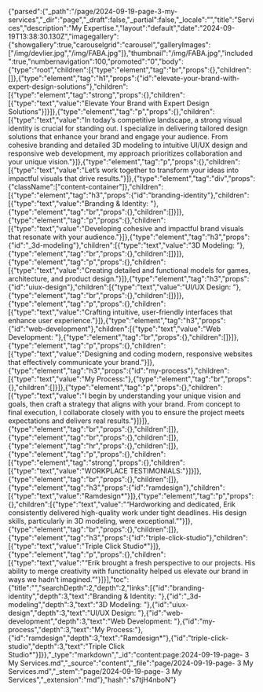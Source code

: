 {"parsed":{"_path":"/page/2024-09-19-page-3-my-services","_dir":"page","_draft":false,"_partial":false,"_locale":"","title":"Services","description":"My Expertise.","layout":"default","date":"2024-09-19T13:38:30.130Z","imagegallery":{"showgallery":true,"carouselgrid":"carousel","galleryImages":["/img/devlier.jpg","/img/FABA.jpg"]},"thumbnail":"/img/FABA.jpg","included":true,"numbernavigation":100,"promoted":"0","body":{"type":"root","children":[{"type":"element","tag":"br","props":{},"children":[]},{"type":"element","tag":"h1","props":{"id":"elevate-your-brand-with-expert-design-solutions"},"children":[{"type":"element","tag":"strong","props":{},"children":[{"type":"text","value":"Elevate Your Brand with Expert Design Solutions"}]}]},{"type":"element","tag":"p","props":{},"children":[{"type":"text","value":"In today’s competitive landscape, a strong visual identity is crucial for standing out. I specialize in delivering tailored design solutions that enhance your brand and engage your audience. From cohesive branding and detailed 3D modeling to intuitive UI/UX design and responsive web development, my approach prioritizes collaboration and your unique vision."}]},{"type":"element","tag":"p","props":{},"children":[{"type":"text","value":"Let’s work together to transform your ideas into impactful visuals that drive results."}]},{"type":"element","tag":"div","props":{"className":["content-container"]},"children":[{"type":"element","tag":"h3","props":{"id":"branding-identity"},"children":[{"type":"text","value":"Branding & Identity: "},{"type":"element","tag":"br","props":{},"children":[]}]},{"type":"element","tag":"p","props":{},"children":[{"type":"text","value":"Developing cohesive and impactful brand visuals that resonate with your audience."}]},{"type":"element","tag":"h3","props":{"id":"_3d-modeling"},"children":[{"type":"text","value":"3D Modeling: "},{"type":"element","tag":"br","props":{},"children":[]}]},{"type":"element","tag":"p","props":{},"children":[{"type":"text","value":"Creating detailed and functional models for games, architecture, and product design."}]},{"type":"element","tag":"h3","props":{"id":"uiux-design"},"children":[{"type":"text","value":"UI/UX Design: "},{"type":"element","tag":"br","props":{},"children":[]}]},{"type":"element","tag":"p","props":{},"children":[{"type":"text","value":"Crafting intuitive, user-friendly interfaces that enhance user experience."}]},{"type":"element","tag":"h3","props":{"id":"web-development"},"children":[{"type":"text","value":"Web Development: "},{"type":"element","tag":"br","props":{},"children":[]}]},{"type":"element","tag":"p","props":{},"children":[{"type":"text","value":"Designing and coding modern, responsive websites that effectively communicate your brand."}]},{"type":"element","tag":"h3","props":{"id":"my-process"},"children":[{"type":"text","value":"My Process:"},{"type":"element","tag":"br","props":{},"children":[]}]},{"type":"element","tag":"p","props":{},"children":[{"type":"text","value":"I begin by understanding your unique vision and goals, then craft a strategy that aligns with your brand. From concept to final execution, I collaborate closely with you to ensure the project meets expectations and delivers real results."}]}]},{"type":"element","tag":"br","props":{},"children":[]},{"type":"element","tag":"br","props":{},"children":[]},{"type":"element","tag":"hr","props":{},"children":[]},{"type":"element","tag":"p","props":{},"children":[{"type":"element","tag":"strong","props":{},"children":[{"type":"text","value":"WORKPLACE TESTIMONIALS:"}]}]},{"type":"element","tag":"br","props":{},"children":[]},{"type":"element","tag":"h3","props":{"id":"ramdesign"},"children":[{"type":"text","value":"Ramdesign*"}]},{"type":"element","tag":"p","props":{},"children":[{"type":"text","value":"“Hardworking and dedicated, Erik consistently delivered high-quality work under tight deadlines. His design skills, particularly in 3D modeling, were exceptional.”"}]},{"type":"element","tag":"br","props":{},"children":[]},{"type":"element","tag":"h3","props":{"id":"triple-click-studio"},"children":[{"type":"text","value":"Triple Click Studio*"}]},{"type":"element","tag":"p","props":{},"children":[{"type":"text","value":"“Erik brought a fresh perspective to our projects. His ability to merge creativity with functionality helped us elevate our brand in ways we hadn’t imagined.”"}]}],"toc":{"title":"","searchDepth":2,"depth":2,"links":[{"id":"branding-identity","depth":3,"text":"Branding & Identity: "},{"id":"_3d-modeling","depth":3,"text":"3D Modeling: "},{"id":"uiux-design","depth":3,"text":"UI/UX Design: "},{"id":"web-development","depth":3,"text":"Web Development: "},{"id":"my-process","depth":3,"text":"My Process:"},{"id":"ramdesign","depth":3,"text":"Ramdesign*"},{"id":"triple-click-studio","depth":3,"text":"Triple Click Studio*"}]}},"_type":"markdown","_id":"content:page:2024-09-19-page- 3 My Services.md","_source":"content","_file":"page/2024-09-19-page- 3 My Services.md","_stem":"page/2024-09-19-page- 3 My Services","_extension":"md"},"hash":"s7tjH4nboN"}